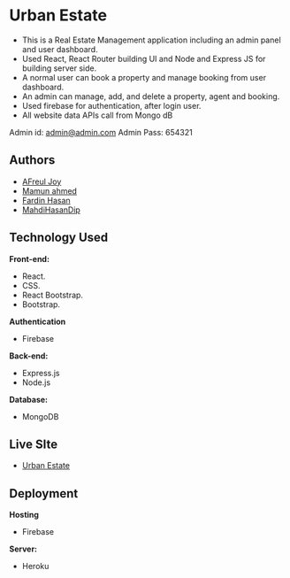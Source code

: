 # Urban Estate

- This is a Real Estate Management application including an admin panel and user dashboard. 
- Used React, React Router building UI and Node and Express JS for building server side.
- A normal user can book a property and manage booking from user dashboard. 
- An admin can manage, add, and delete a property, agent and booking.
- Used firebase for authentication, after login user.
- All website data APIs call from Mongo dB

Admin id: admin@admin.com
Admin Pass: 654321

## Authors

- [AFreul Joy](https://github.com/afreul-joy)
- [Mamun ahmed](https://github.com/webdmamun)
- [Fardin Hasan](https://github.com/fardin-hasan)
- [MahdiHasanDip](https://www.github.com/MahdiHasanDip)

## Technology Used

**Front-end:**

- React.
- CSS.
- React Bootstrap.
- Bootstrap.

**Authentication**

- Firebase

**Back-end:**

- Express.js
- Node.js

**Database:**

- MongoDB

## Live SIte

- [Urban Estate](https://urbanestate-5ad54.web.app/)

## Deployment

**Hosting**

- Firebase

**Server:**

- Heroku
